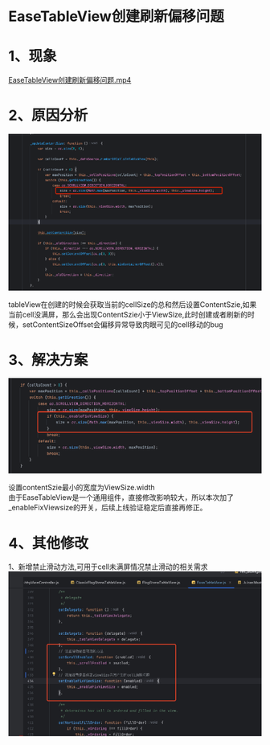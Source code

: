 

# EaseTableView创建刷新偏移问题

# 1、现象

	  
[EaseTableView创建刷新偏移问题.mp4](https://drive.google.com/file/d/1EqDBRVe6BnFZg3cRgGSeCmui26DcLAeV/view?usp=drive_link)

# 2、原因分析

![image1](/assets/c273301a605dcc90e36691ce46a3c550.png)

tableView在创建的时候会获取当前的cellSize的总和然后设置ContentSzie,如果当前cell没满屏，那么会出现ContentSzie小于ViewSize,此时创建或者刷新的时候，setContentSizeOffset会偏移异常导致肉眼可见的cell移动的bug

# 

# 3、解决方案

![image2](/assets/f6ec901cee057aa1fdbdd6ea839aba0b.png)

设置contentSzie最小的宽度为ViewSize.width  
由于EaseTableView是一个通用组件，直接修改影响较大，所以本次加了\_enableFixViewsize的开关，后续上线验证稳定后直接再修正。

# 4、其他修改

   1、新增禁止滑动方法,可用于cell未满屏情况禁止滑动的相关需求  
  ![image3](/assets/9b6ae6da4e886fa7bf3d042bcda45a2b.png)





